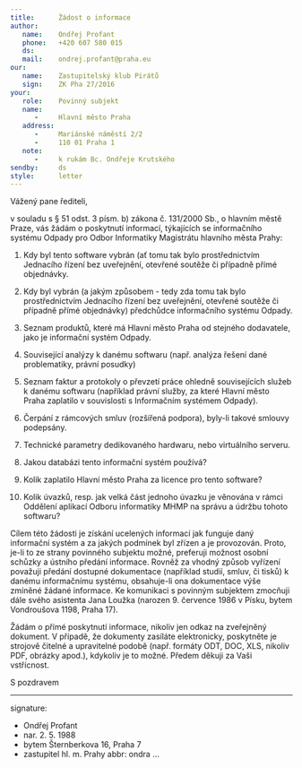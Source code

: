 ```yaml
---
title:      Žádost o informace
author:
   name:    Ondřej Profant
   phone:   +420 607 580 015
   ds:      
   mail:    ondrej.profant@praha.eu
our:
   name:    Zastupitelský klub Pirátů
   sign:    ZK Pha 27/2016
your:
   role:    Povinný subjekt
   name:    
      -     Hlavní město Praha
   address:
      -     Mariánské náměstí 2/2
      -     110 01 Praha 1
   note:
      -     k rukám Bc. Ondřeje Krutského
sendby:     ds
style:      letter
---
```


Vážený pane řediteli,

v souladu s § 51 odst. 3 písm. b) zákona č. 131/2000 Sb., o hlavním městě Praze, vás žádám o poskytnutí informací, týkajících se informačního systému Odpady pro Odbor Informatiky Magistrátu hlavního města Prahy:

1. Kdy byl tento software vybrán (ať tomu tak bylo prostřednictvím Jednacího řízení bez uveřejnění, otevřené soutěže či případně přímé objednávky.

2. Kdy byl vybrán (a jakým způsobem - tedy zda tomu tak bylo prostřednictvím Jednacího řízení bez uveřejnění, otevřené soutěže či případně přímé objednávky) předchůdce informačního systému Odpady.

3. Seznam produktů, které má Hlavní město Praha od stejného dodavatele, jako je informační systém Odpady.

4. Související analýzy k danému softwaru (např. analýza řešení dané problematiky, právní posudky)

5. Seznam faktur a protokoly o převzetí práce ohledně souvisejících služeb k danému softwaru (například právní služby, za které Hlavní město Praha zaplatilo v souvislosti s Informačním systémem Odpady).

6. Čerpání z rámcových smluv (rozšířená podpora), byly-li takové smlouvy podepsány. 

7. Technické parametry dedikovaného hardwaru, nebo virtuálního serveru.

8. Jakou databázi tento informační systém používá?

9. Kolik zaplatilo Hlavní město Praha za licence pro tento software? 

10. Kolik úvazků, resp. jak velká část jednoho úvazku je věnována v rámci Oddělení aplikací Odboru informatiky MHMP na správu a údržbu tohoto softwaru?

Cílem této žádosti je získání ucelených informací jak funguje daný informační systém a za jakých podmínek byl zřízen a je provozován. Proto, je-li to ze strany povinného subjektu možné, preferuji možnost osobní schůzky a ústního předání informace. Rovněž za vhodný způsob vyřízení považuji předání dostupné dokumentace (například studií, smluv, či tisků) k danému informačnímu systému, obsahuje-li ona dokumentace výše zmíněné žádané informace. Ke komunikaci s povinným subjektem zmocňuji dále svého asistenta Jana Loužka (narozen 9. července 1986 v Písku, bytem Vondroušova 1198, Praha 17). 

Žádám o přímé poskytnutí informace, nikoliv jen odkaz na zveřejněný dokument. V případě, že dokumenty zasíláte elektronicky, poskytněte je strojově čitelné a upravitelné podobě (např. formáty ODT, DOC, XLS, nikoliv PDF, obrázky apod.), kdykoliv je to možné. Předem děkuji za Vaši vstřícnost.

S pozdravem

---
signature: 
  - Ondřej Profant
  - nar. 2. 5. 1988
  - bytem Šternberkova 16, Praha 7
  - zastupitel hl. m. Prahy
abbr:       ondra
...

